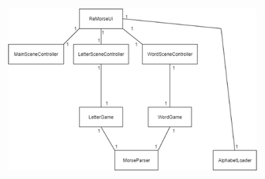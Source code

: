![arkkitehtuuri](https://github.com/Salm1ac/ot-harjoitustyo/blob/master/dokumentaatio/kuvat/arkkitehtuuri.png)
